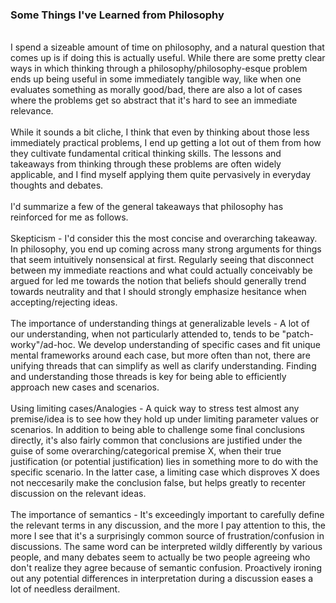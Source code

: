 
### Some Things I've Learned from Philosophy
<br>
I spend a sizeable amount of time on philosophy, and a natural
question that comes up is if doing this is actually useful. While
there are some pretty clear ways in which thinking through a philosophy/philosophy-esque problem
ends up being useful in some immediately tangible way, like when one evaluates
something as morally good/bad, there are also a lot of cases
where the problems get so abstract that it's hard to see an immediate relevance.
<br><br>
While it sounds a bit cliche, I think that even by thinking about those less
immediately practical problems, I end up getting a lot out of them from
how they cultivate fundamental critical thinking skills. The lessons and takeaways
from thinking through these problems are often widely applicable, and
I find myself applying them quite pervasively in everyday thoughts and debates.
<br><br>
I'd summarize a few of the general takeaways that 
philosophy has reinforced for me as follows.
<br><br>
Skepticism - I'd consider this the most concise and overarching takeaway. 
In philosophy, you end up coming across many strong arguments
for things that seem intuitively nonsensical at first. Regularly seeing that disconnect
between my immediate reactions and what could actually conceivably be argued
for led me towards the notion that beliefs should generally trend towards neutrality
and that I should strongly emphasize hesitance when accepting/rejecting ideas.
<br><br>
The importance of understanding things at generalizable levels - A lot of our understanding, when not particularly attended to,
tends to be "patch-worky"/ad-hoc. We develop understanding of specific cases and fit unique mental frameworks around each case,
but more often than not, there are unifying threads that can simplify as well as clarify understanding. Finding
and understanding those threads is key for being able to efficiently approach new cases and scenarios.
<br><br>
Using limiting cases/Analogies - A quick way to stress test almost any premise/idea is 
to see how they hold up under limiting parameter values or scenarios. In addition to being able to challenge some 
final conclusions directly, it's also fairly common that conclusions are justified under the 
guise of some overarching/categorical premise X, when their true justification (or potential justification) 
lies in something more to do with the specific scenario. In the latter case, a limiting case which
disproves X does not neccesarily make the conclusion false, but helps greatly to recenter
discussion on the relevant ideas.
<br><br>
The importance of semantics - It's exceedingly important to carefully define the relevant
terms in any discussion, and the more I pay attention to this, the more I see that it's
a surprisingly common source of frustration/confusion in discussions. The same word can be interpreted wildly differently by various people, and 
many debates seem to actually be two people agreeing who don't realize they agree because of semantic confusion. Proactively ironing out any potential
differences in interpretation during a discussion eases a lot of needless derailment.
<br><br>

 

